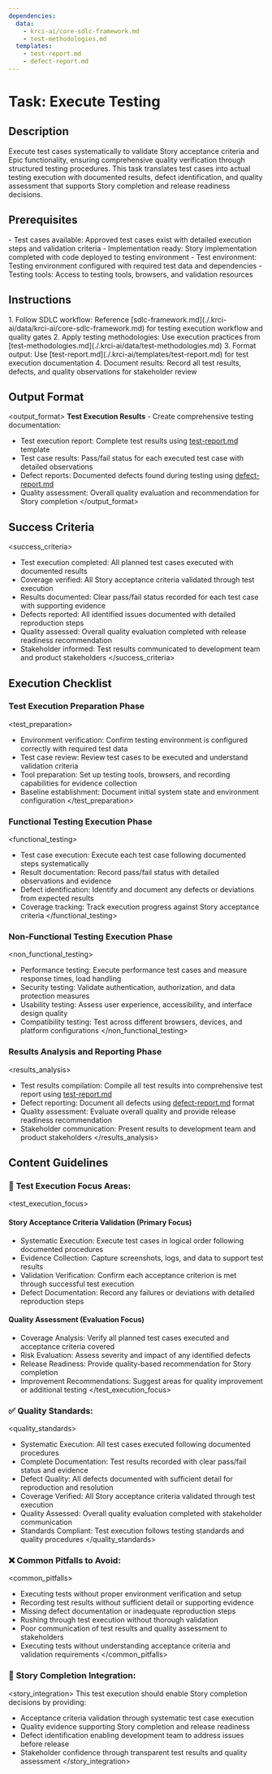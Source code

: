 ```yaml
---
dependencies:
  data:
    - krci-ai/core-sdlc-framework.md
    - test-methodologies.md
  templates:
    - test-report.md
    - defect-report.md
---
```


# Task: Execute Testing

## Description

Execute test cases systematically to validate Story acceptance criteria and Epic functionality, ensuring comprehensive quality verification through structured testing procedures. This task translates test cases into actual testing execution with documented results, defect identification, and quality assessment that supports Story completion and release readiness decisions.

## Prerequisites

<prerequisites>
- Test cases available: Approved test cases exist with detailed execution steps and validation criteria
- Implementation ready: Story implementation completed with code deployed to testing environment
- Test environment: Testing environment configured with required test data and dependencies
- Testing tools: Access to testing tools, browsers, and validation resources

## Instructions

<instructions>
1. Follow SDLC workflow: Reference [sdlc-framework.md](./.krci-ai/data/krci-ai/core-sdlc-framework.md) for testing execution workflow and quality gates
2. Apply testing methodologies: Use execution practices from [test-methodologies.md](./.krci-ai/data/test-methodologies.md)
3. Format output: Use [test-report.md](./.krci-ai/templates/test-report.md) for test execution documentation
4. Document results: Record all test results, defects, and quality observations for stakeholder review
</instructions>

## Output Format

<output_format>
**Test Execution Results** - Create comprehensive testing documentation:

- Test execution report: Complete test results using [test-report.md](./.krci-ai/templates/test-report.md) template
- Test case results: Pass/fail status for each executed test case with detailed observations
- Defect reports: Documented defects found during testing using [defect-report.md](./.krci-ai/templates/defect-report.md)
- Quality assessment: Overall quality evaluation and recommendation for Story completion
</output_format>

## Success Criteria

<success_criteria>
- Test execution completed: All planned test cases executed with documented results
- Coverage verified: All Story acceptance criteria validated through test execution
- Results documented: Clear pass/fail status recorded for each test case with supporting evidence
- Defects reported: All identified issues documented with detailed reproduction steps
- Quality assessed: Overall quality evaluation completed with release readiness recommendation
- Stakeholder informed: Test results communicated to development team and product stakeholders
</success_criteria>

## Execution Checklist

### Test Execution Preparation Phase

<test_preparation>
- Environment verification: Confirm testing environment is configured correctly with required test data
- Test case review: Review test cases to be executed and understand validation criteria
- Tool preparation: Set up testing tools, browsers, and recording capabilities for evidence collection
- Baseline establishment: Document initial system state and environment configuration
</test_preparation>

### Functional Testing Execution Phase

<functional_testing>
- Test case execution: Execute each test case following documented steps systematically
- Result documentation: Record pass/fail status with detailed observations and evidence
- Defect identification: Identify and document any defects or deviations from expected results
- Coverage tracking: Track execution progress against Story acceptance criteria
</functional_testing>

### Non-Functional Testing Execution Phase

<non_functional_testing>
- Performance testing: Execute performance test cases and measure response times, load handling
- Security testing: Validate authentication, authorization, and data protection measures
- Usability testing: Assess user experience, accessibility, and interface design quality
- Compatibility testing: Test across different browsers, devices, and platform configurations
</non_functional_testing>

### Results Analysis and Reporting Phase

<results_analysis>
- Test results compilation: Compile all test results into comprehensive test report using [test-report.md](./.krci-ai/templates/test-report.md)
- Defect reporting: Document all defects using [defect-report.md](./.krci-ai/templates/defect-report.md) format
- Quality assessment: Evaluate overall quality and provide release readiness recommendation
- Stakeholder communication: Present results to development team and product stakeholders
</results_analysis>

## Content Guidelines

### 🎯 **Test Execution Focus Areas:**

<test_execution_focus>

#### Story Acceptance Criteria Validation (Primary Focus)

- Systematic Execution: Execute test cases in logical order following documented procedures
- Evidence Collection: Capture screenshots, logs, and data to support test results
- Validation Verification: Confirm each acceptance criterion is met through successful test execution
- Defect Documentation: Record any failures or deviations with detailed reproduction steps

#### Quality Assessment (Evaluation Focus)

- Coverage Analysis: Verify all planned test cases executed and acceptance criteria covered
- Risk Evaluation: Assess severity and impact of any identified defects
- Release Readiness: Provide quality-based recommendation for Story completion
- Improvement Recommendations: Suggest areas for quality improvement or additional testing
</test_execution_focus>

### ✅ **Quality Standards:**

<quality_standards>
- Systematic Execution: All test cases executed following documented procedures
- Complete Documentation: Test results recorded with clear pass/fail status and evidence
- Defect Quality: All defects documented with sufficient detail for reproduction and resolution
- Coverage Verified: All Story acceptance criteria validated through test execution
- Quality Assessed: Overall quality evaluation completed with stakeholder communication
- Standards Compliant: Test execution follows testing standards and quality procedures
</quality_standards>

### ❌ **Common Pitfalls to Avoid:**

<common_pitfalls>
- Executing tests without proper environment verification and setup
- Recording test results without sufficient detail or supporting evidence
- Missing defect documentation or inadequate reproduction steps
- Rushing through test execution without thorough validation
- Poor communication of test results and quality assessment to stakeholders
- Executing tests without understanding acceptance criteria and validation requirements
</common_pitfalls>

### 🎯 **Story Completion Integration:**

<story_integration>
This test execution should enable Story completion decisions by providing:

- Acceptance criteria validation through systematic test case execution
- Quality evidence supporting Story completion and release readiness
- Defect identification enabling development team to address issues before release
- Stakeholder confidence through transparent test results and quality assessment
</story_integration>
